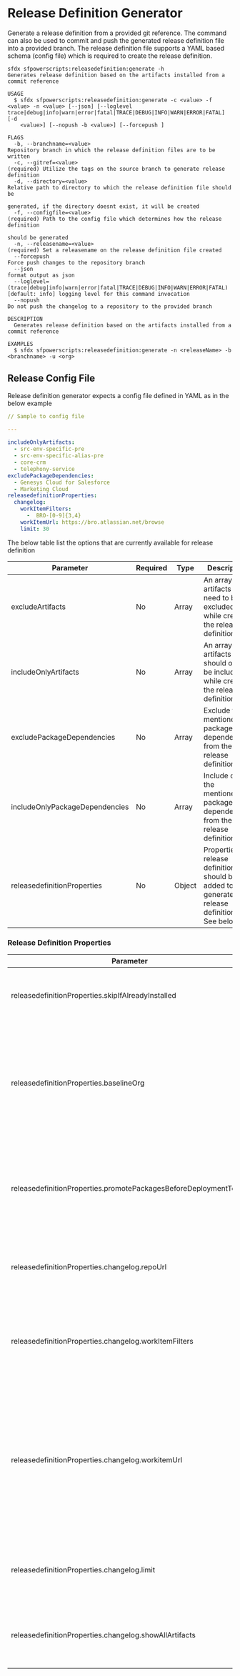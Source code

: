 # Release Definition Generator

Generate a release definition from a provided git reference. The command can also be used to commit and push the generated release definition file into a provided branch. The release definition file supports a YAML based schema (config file) which is required to create the release definition.

```
sfdx sfpowerscripts:releasedefinition:generate -h
Generates release definition based on the artifacts installed from a commit reference

USAGE
  $ sfdx sfpowerscripts:releasedefinition:generate -c <value> -f <value> -n <value> [--json] [--loglevel trace|debug|info|warn|error|fatal|TRACE|DEBUG|INFO|WARN|ERROR|FATAL] [-d
    <value>] [--nopush -b <value>] [--forcepush ]

FLAGS
  -b, --branchname=<value>                                                          Repository branch in which the release definition files are to be written
  -c, --gitref=<value>                                                              (required) Utilize the tags on the source branch to generate release definition
  -d, --directory=<value>                                                           Relative path to directory to which the release definition file should be
                                                                                    generated, if the directory doesnt exist, it will be created
  -f, --configfile=<value>                                                          (required) Path to the config file which determines how the release definition
                                                                                    should be generated
  -n, --releasename=<value>                                                         (required) Set a releasename on the release definition file created
  --forcepush                                                                       Force push changes to the repository branch
  --json                                                                            format output as json
  --loglevel=(trace|debug|info|warn|error|fatal|TRACE|DEBUG|INFO|WARN|ERROR|FATAL)  [default: info] logging level for this command invocation
  --nopush                                                                          Do not push the changelog to a repository to the provided branch

DESCRIPTION
  Generates release definition based on the artifacts installed from a commit reference

EXAMPLES
  $ sfdx sfpowerscripts:releasedefinition:generate -n <releaseName> -b <branchname> -u <org>
```

## Release Config File

Release definition generator expects a config file defined in YAML as in the below example

```yaml
// Sample to config file

---
​
includeOnlyArtifacts:
  - src-env-specific-pre
  - src-env-specific-alias-pre
  - core-crm
  - telephony-service
excludePackageDependencies:
  - Genesys Cloud for Salesforce
  - Marketing Cloud
releasedefinitionProperties:
  changelog:
    workItemFilters:
      -  BRO-[0-9]{3,4}
    workItemUrl: https://bro.atlassian.net/browse
    limit: 30

```

The below table list the options that are currently available for release definition

| Parameter                      | Required | Type   | Description                                                                                          |
| ------------------------------ | -------- | ------ | ---------------------------------------------------------------------------------------------------- |
| excludeArtifacts               | No       | Array  | An array of artifacts that need to be excluded while creating the release definition                 |
| includeOnlyArtifacts           | No       | Array  | An array of artifacts that should only be included while creating the release definition             |
| excludePackageDependencies     | No       | Array  | Exclude the mentioned package dependencies from the release definition                               |
| includeOnlyPackageDependencies | No       | Array  | Include only the mentioned package dependencies from the release definition                          |
| releasedefinitionProperties    | No       | Object | Properties of release definition that should be added to the generated release definition. See below |

### Release Definition Properties

| Parameter                                                        | Required | Type    | Description                                                                                                                                                    |
| ---------------------------------------------------------------- | -------- | ------- | -------------------------------------------------------------------------------------------------------------------------------------------------------------- |
| releasedefinitionProperties.skipIfAlreadyInstalled               | No       | boolean | Skip installation of artifact if it's already installed in target org                                                                                          |
| releasedefinitionProperties.baselineOrg                          | No       | string  | The org used to decide whether to to skip installation of an artifact. Defaults to the target org when not provided                                            |
| releasedefinitionProperties.promotePackagesBeforeDeploymentToOrg | No       | string  | Promote packages before they are installed into an org that matches alias of the org                                                                           |
| releasedefinitionProperties.changelog.repoUrl                    | No       | Prop    | The URL of the version control system to push changelog files                                                                                                  |
| releasedefinitionProperties.changelog.workItemFilters            | No       | Prop    | An array of regular expression used to identify work items in your commit messages                                                                             |
| releasedefinitionProperties.changelog.workitemUrl                | No       | Prop    | The generic URL of work items, to which to append work item codes. Allows easy redirection to user stories by clicking on the work-item link in the changelog. |
| releasedefinitionProperties.changelog.limit                      | No       | Prop    | Limit the number of releases to display in the changelog markdown                                                                                              |
| releasedefinitionProperties.changelog.showAllArtifacts           | No       | Prop    | Whether to show artifacts that haven't changed between releases                                                                                                |

##
